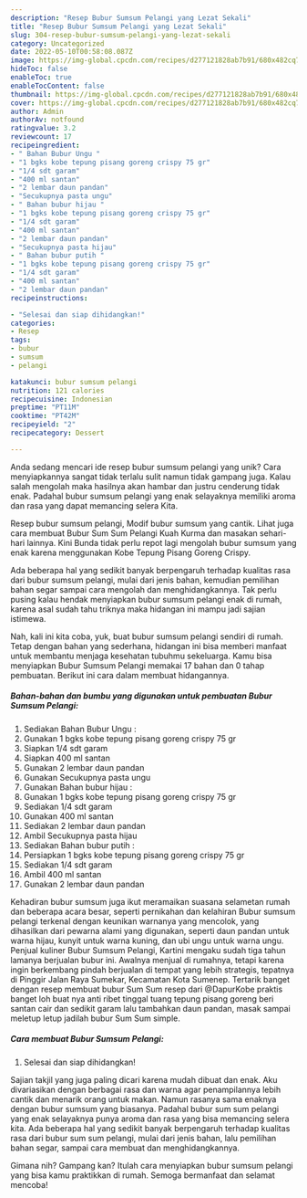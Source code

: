 ```yaml
---
description: "Resep Bubur Sumsum Pelangi yang Lezat Sekali"
title: "Resep Bubur Sumsum Pelangi yang Lezat Sekali"
slug: 304-resep-bubur-sumsum-pelangi-yang-lezat-sekali
category: Uncategorized
date: 2022-05-10T00:58:08.087Z
image: https://img-global.cpcdn.com/recipes/d277121828ab7b91/680x482cq70/bubur-sumsum-pelangi-foto-resep-utama.jpg
hideToc: false
enableToc: true
enableTocContent: false
thumbnail: https://img-global.cpcdn.com/recipes/d277121828ab7b91/680x482cq70/bubur-sumsum-pelangi-foto-resep-utama.jpg
cover: https://img-global.cpcdn.com/recipes/d277121828ab7b91/680x482cq70/bubur-sumsum-pelangi-foto-resep-utama.jpg
author: Admin
authorAv: notfound
ratingvalue: 3.2
reviewcount: 17
recipeingredient:
- " Bahan Bubur Ungu "
- "1 bgks kobe tepung pisang goreng crispy 75 gr"
- "1/4 sdt garam"
- "400 ml santan"
- "2 lembar daun pandan"
- "Secukupnya pasta ungu"
- " Bahan bubur hijau "
- "1 bgks kobe tepung pisang goreng crispy 75 gr"
- "1/4 sdt garam"
- "400 ml santan"
- "2 lembar daun pandan"
- "Secukupnya pasta hijau"
- " Bahan bubur putih "
- "1 bgks kobe tepung pisang goreng crispy 75 gr"
- "1/4 sdt garam"
- "400 ml santan"
- "2 lembar daun pandan"
recipeinstructions:

- "Selesai dan siap dihidangkan!"
categories:
- Resep
tags:
- bubur
- sumsum
- pelangi

katakunci: bubur sumsum pelangi 
nutrition: 121 calories
recipecuisine: Indonesian
preptime: "PT11M"
cooktime: "PT42M"
recipeyield: "2"
recipecategory: Dessert

---
```





Anda sedang mencari ide resep bubur sumsum pelangi yang unik? Cara menyiapkannya sangat tidak terlalu sulit namun tidak gampang juga. Kalau salah mengolah maka hasilnya akan hambar dan justru cenderung tidak enak. Padahal bubur sumsum pelangi yang enak selayaknya memiliki aroma dan rasa yang dapat memancing selera Kita.





Resep bubur sumsum pelangi, Modif bubur sumsum yang cantik. Lihat juga cara membuat Bubur Sum Sum Pelangi Kuah Kurma dan masakan sehari-hari lainnya. Kini Bunda tidak perlu repot lagi mengolah bubur sumsum yang enak karena menggunakan Kobe Tepung Pisang Goreng Crispy.

Ada beberapa hal yang sedikit banyak berpengaruh terhadap kualitas rasa dari bubur sumsum pelangi, mulai dari jenis bahan, kemudian pemilihan bahan segar sampai cara mengolah dan menghidangkannya. Tak perlu pusing kalau hendak menyiapkan bubur sumsum pelangi enak di rumah, karena asal sudah tahu triknya maka hidangan ini mampu jadi sajian istimewa.






Nah, kali ini kita coba, yuk, buat bubur sumsum pelangi sendiri di rumah. Tetap dengan bahan yang sederhana, hidangan ini bisa memberi manfaat untuk membantu menjaga kesehatan tubuhmu sekeluarga. Kamu bisa menyiapkan Bubur Sumsum Pelangi memakai 17 bahan dan 0 tahap pembuatan. Berikut ini cara dalam membuat hidangannya.

<!--inarticleads1-->

##### Bahan-bahan dan bumbu yang digunakan untuk pembuatan Bubur Sumsum Pelangi:

1. Sediakan  Bahan Bubur Ungu :
1. Gunakan 1 bgks kobe tepung pisang goreng crispy 75 gr
1. Siapkan 1/4 sdt garam
1. Siapkan 400 ml santan
1. Gunakan 2 lembar daun pandan
1. Gunakan Secukupnya pasta ungu
1. Gunakan  Bahan bubur hijau :
1. Gunakan 1 bgks kobe tepung pisang goreng crispy 75 gr
1. Sediakan 1/4 sdt garam
1. Gunakan 400 ml santan
1. Sediakan 2 lembar daun pandan
1. Ambil Secukupnya pasta hijau
1. Sediakan  Bahan bubur putih :
1. Persiapkan 1 bgks kobe tepung pisang goreng crispy 75 gr
1. Sediakan 1/4 sdt garam
1. Ambil 400 ml santan
1. Gunakan 2 lembar daun pandan


Kehadiran bubur sumsum juga ikut meramaikan suasana selametan rumah dan beberapa acara besar, seperti pernikahan dan kelahiran Bubur sumsum pelangi terkenal dengan keunikan warnanya yang mencolok, yang dihasilkan dari pewarna alami yang digunakan, seperti daun pandan untuk warna hijau, kunyit untuk warna kuning, dan ubi ungu untuk warna ungu. Penjual kuliner Bubur Sumsum Pelangi, Kartini mengaku sudah tiga tahun lamanya berjualan bubur ini. Awalnya menjual di rumahnya, tetapi karena ingin berkembang pindah berjualan di tempat yang lebih strategis, tepatnya di Pinggir Jalan Raya Sumekar, Kecamatan Kota Sumenep. Tertarik banget dengan resep membuat bubur Sum Sum resep dari @DapurKobe praktis banget loh buat nya anti ribet tinggal tuang tepung pisang goreng beri santan cair dan sedikit garam lalu tambahkan daun pandan, masak sampai meletup letup jadilah bubur Sum Sum simple. 

<!--inarticleads2-->

##### Cara membuat Bubur Sumsum Pelangi:


1. Selesai dan siap dihidangkan!

Sajian takjil yang juga paling dicari karena mudah dibuat dan enak. Aku divariasikan dengan berbagai rasa dan warna agar penampilannya lebih cantik dan menarik orang untuk makan. Namun rasanya sama enaknya dengan bubur sumsum yang biasanya. Padahal bubur sum sum pelangi yang enak selayaknya punya aroma dan rasa yang bisa memancing selera kita. Ada beberapa hal yang sedikit banyak berpengaruh terhadap kualitas rasa dari bubur sum sum pelangi, mulai dari jenis bahan, lalu pemilihan bahan segar, sampai cara membuat dan menghidangkannya. 

Gimana nih? Gampang kan? Itulah cara menyiapkan bubur sumsum pelangi yang bisa kamu praktikkan di rumah. Semoga bermanfaat dan selamat mencoba!
